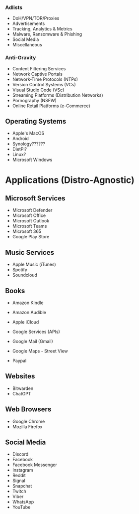### Adlists

- DoH/VPN/TOR/Proxies
- Advertisements
- Tracking, Analytics & Metrics
- Malware, Ransomware & Phishing
- Social Media
- Miscellaneous

### Anti-Gravity

- Content Filtering Services
- Network Captive Portals
- Network-Time Protocols (NTPs)
- Version Control Systems (VCs)
- Visual Studio Code (VSc)
- Streaming Platforms (Distribution Networks)
- Pornography (NSFW)
- Online Retail Platforms (e-Commerce)

## Operating Systems

- Apple's MacOS
- Android
- Synology??????
- DietPi?
- Linux?
- Microsoft Windows

# Applications (Distro-Agnostic)

## Microsoft Services 

- Microsoft Defender
- Microsoft Office
- Microsoft Outlook
- Microsoft Teams
- Microsoft 365
- Google Play Store

## Music Services

- Apple Music (iTunes)
- Spotify
- Soundcloud

## Books

- Amazon Kindle
- Amazon Audible

- Apple iCloud
- Google Services (APIs)
- Google Mail (Gmail)
- Google Maps - Street View
- Paypal

## Websites

- Bitwarden
- ChatGPT

## Web Browsers

- Google Chrome
- Mozilla Firefox

## Social Media

- Discord
- Facebook
- Facebook Messenger
- Instagram
- Reddit
- Signal
- Snapchat
- Twitch
- Viber
- WhatsApp
- YouTube

